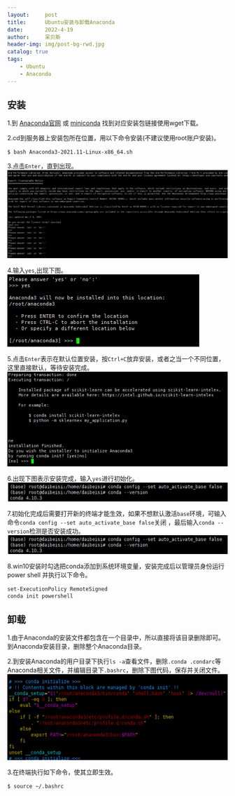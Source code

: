 ```yaml
---
layout:     post
title:      Ubuntu安装与卸载Anaconda
date:       2022-4-19
author:     呆贝斯
header-img: img/post-bg-rwd.jpg
catalog: true
tags:
    - Ubuntu
    - Anaconda
---
```

## 安装
1.到 [Anaconda官网](https://www.anaconda.com/distribution/) 或 
[miniconda](https://docs.conda.io/en/latest/miniconda.html) 找到对应安装包链接使用wget下载。

2.cd到服务器上安装包所在位置，用以下命令安装(不建议使用root账户安装)。
```angular2html
$ bash Anaconda3-2021.11-Linux-x86_64.sh
```

3.点击`Enter`，直到出现。
![](/img/Anaconda_install_1.png)

4.输入`yes`,出现下图。
![](/img/Anaconda_install_2.png)

5.点击`Enter`表示在默认位置安装，按`Ctrl+C`放弃安装，或者之当一个不同位置，这里直接默认，等待安装完成。
![](/img/Anaconda_install_3.png)

6.出现下图表示安装完成，输入`yes`进行初始化。
![](/img/Anaconda_install_5.png)

7.初始化完成后需要打开新的终端才能生效，如果不想默认激活`base`环境，可输入命令`conda config --set auto_activate_base false`关闭 ，最后输入`conda --version`检测是否安装成功。
![](/img/Anaconda_install_5.png)

8.win10安装时勾选把conda添加到系统环境变量，安装完成后以管理员身份运行 power shell 并执行以下命令。
```
set-ExecutionPolicy RemoteSigned
conda init powershell
```

## 卸载
1.由于Anaconda的安装文件都包含在一个目录中，所以直接将该目录删除即可。到Anaconda安装目录，删除整个Anaconda目录。

2.到安装Anaconda的用户目录下执行`ls -a`查看文件，删除`.conda .condarc`等Anaconda相关文件，并编辑目录下`.bashrc`，删除下图代码，保存并关闭文件。
![](/img/Anaconda_delete_1.png)

3.在终端执行如下命令，使其立即生效。
```angular2html
$ source ~/.bashrc
```
